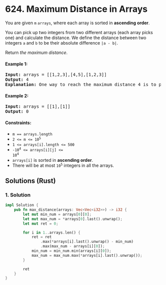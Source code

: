 # 624. Maximum Distance in Arrays
You are given `m` `arrays`, where each array is sorted in **ascending order**.

You can pick up two integers from two different arrays (each array picks one) and calculate the distance. We define the distance between two integers `a` and `b` to be their absolute difference `|a - b|`.

Return *the maximum distance*.

#### Example 1:
<pre>
<strong>Input:</strong> arrays = [[1,2,3],[4,5],[1,2,3]]
<strong>Output:</strong> 4
<strong>Explanation:</strong> One way to reach the maximum distance 4 is to pick 1 in the first or third array and pick 5 in the second array.
</pre>

#### Example 2:
<pre>
<strong>Input:</strong> arrays = [[1],[1]]
<strong>Output:</strong> 0
</pre>

#### Constraints:
* `m == arrays.length`
* <code>2 <= m <= 10<sup>5</sup></code>
* `1 <= arrays[i].length <= 500`
* <code>-10<sup>4</sup> <= arrays[i][j] <= 10<sup>4</sup></code>
* `arrays[i]` is sorted in **ascending order**.
* There will be at most <code>10<sup>5</sup></code> integers in all the arrays.

## Solutions (Rust)

### 1. Solution
```Rust
impl Solution {
    pub fn max_distance(arrays: Vec<Vec<i32>>) -> i32 {
        let mut min_num = arrays[0][0];
        let mut max_num = *arrays[0].last().unwrap();
        let mut ret = 0;

        for i in 1..arrays.len() {
            ret = ret
                .max(*arrays[i].last().unwrap() - min_num)
                .max(max_num - arrays[i][0]);
            min_num = min_num.min(arrays[i][0]);
            max_num = max_num.max(*arrays[i].last().unwrap());
        }

        ret
    }
}
```

